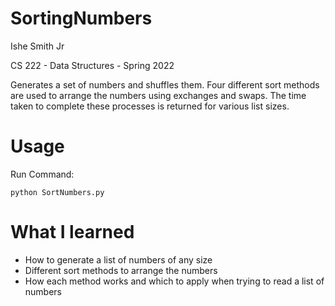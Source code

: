 # SortingNumbers
Ishe Smith Jr

CS 222 - Data Structures - Spring 2022

Generates a set of numbers and shuffles them. Four different sort methods are used to arrange the numbers using exchanges and swaps. The time taken to complete these processes is returned for various list sizes.

# Usage
Run Command:

	python SortNumbers.py

# What I learned 
- How to generate a list of numbers of any size
- Different sort methods to arrange the numbers
- How each method works and which to apply when trying to read a list of numbers
